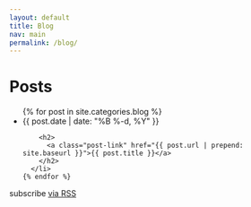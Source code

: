 ```yaml
---
layout: default
title: Blog
nav: main
permalink: /blog/
---
```


<div class="main-list">

  <h1 class="page-heading">Posts</h1>

  <ul class="post-list">
    {% for post in site.categories.blog %}
      <li>
        <span class="post-meta">{{ post.date | date: "%B %-d, %Y" }}</span>

        <h2>
          <a class="post-link" href="{{ post.url | prepend: site.baseurl }}">{{ post.title }}</a>
        </h2>
      </li>
    {% endfor %}
  </ul>

  <p class="rss-subscribe">subscribe <a href="{{ "/atom.xml" | prepend: site.baseurl }}">via RSS</a></p>

</div>
